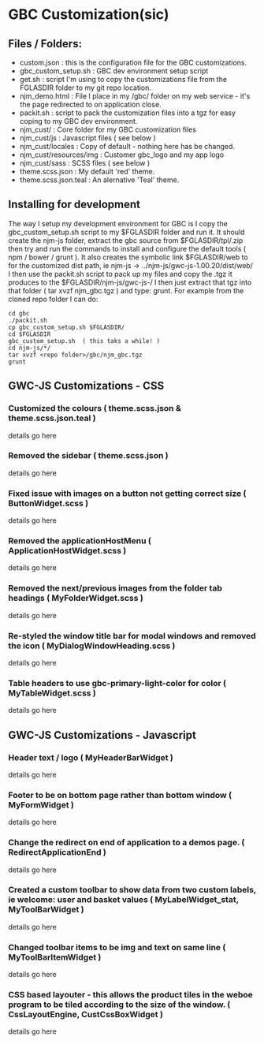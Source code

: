 GBC Customization(sic)
=====================
                                                                                                                                                              
## Files / Folders:                                                                                                                                       

* custom.json : this is the configuration file for the GBC customizations.
* gbc_custom_setup.sh : GBC dev environment setup script
* get.sh : script I'm using to copy the customizations file from the FGLASDIR folder to my git repo location.
* njm_demo.html : File I place in my <webroot>/gbc/ folder on my web service - it's the page redirected to on application close.
* packit.sh : script to pack the customization files into a tgz for easy coping to my GBC dev environment.
* njm_cust/ : Core folder for my GBC customization files
* njm_cust/js : Javascript files ( see below )
* njm_cust/locales : Copy of default - nothing here has be changed.
* njm_cust/resources/img : Customer gbc_logo and my app logo
* njm_cust/sass : SCSS files ( see below )
* theme.scss.json : My default 'red' theme.
* theme.scss.json.teal : An alernative 'Teal' theme.

## Installing for development

The way I setup my development environment for GBC is I copy the gbc_custom_setup.sh script to my $FGLASDIR folder and run it. 
It should create the njm-js folder, extract the gbc source from $FGLASDIR/tpl/<source>.zip then try and run the commands to
install and configure the default tools ( npm / bower / grunt ). It also creates the symbolic link $FGLASDIR/web to for the 
customized dist path, ie  njm-js -> ../njm-js/gwc-js-1.00.20/dist/web/
I then use the packit.sh script to pack up my files and copy the .tgz it produces to the $FGLASDIR/njm-js/gwc-js-<ver>/ 
I then just extract that tgz into that folder ( tar xvzf njm_gbc.tgz ) and type: grunt.
For example from the cloned repo folder I can do:
```
cd gbc
./packit.sh
cp gbc_custom_setup.sh $FGLASDIR/
cd $FGLASDIR
gbc_custom_setup.sh  ( this taks a while! )
cd njm-js/*/
tar xvzf <repo folder>/gbc/njm_gbc.tgz
grunt
```

## GWC-JS Customizations - CSS

### Customized the colours ( theme.scss.json & theme.scss.json.teal )

details go here

### Removed the sidebar ( theme.scss.json )

details go here

### Fixed issue with images on a button not getting correct size ( ButtonWidget.scss )

details go here

### Removed the applicationHostMenu ( ApplicationHostWidget.scss )

details go here

### Removed the next/previous images from the folder tab headings ( MyFolderWidget.scss )

details go here

### Re-styled the window title bar for modal windows and removed the icon ( MyDialogWindowHeading.scss )

details go here

### Table headers to use gbc-primary-light-color for color ( MyTableWidget.scss )

details go here

## GWC-JS Customizations - Javascript

### Header text / logo ( MyHeaderBarWidget )

details go here

### Footer to be on bottom page rather than bottom window ( MyFormWidget )

details go here

### Change the redirect on end of application to a demos page. ( RedirectApplicationEnd )

details go here

### Created a custom toolbar to show data from two custom labels, ie welcome: user and basket values ( MyLabelWidget_stat, MyToolBarWidget )

details go here

### Changed toolbar items to be img and text on same line ( MyToolBarItemWidget )

details go here

### CSS based layouter - this allows the product tiles in the weboe program to be tiled according to the size of the window. ( CssLayoutEngine, CustCssBoxWidget )

details go here

